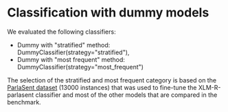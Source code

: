 # Classification with dummy models

We evaluated the following classifiers:
- Dummy with "stratified" method: DummyClassifier(strategy="stratified"),
- Dummy with "most frequent" method: DummyClassifier(strategy="most_frequent")

The selection of the stratified and most frequent category is based on the [ParlaSent dataset](http://hdl.handle.net/11356/1868) (13000 instances) that was used to fine-tune the XLM-R-parlasent classifier and most of the other models that are compared in the benchmark.
